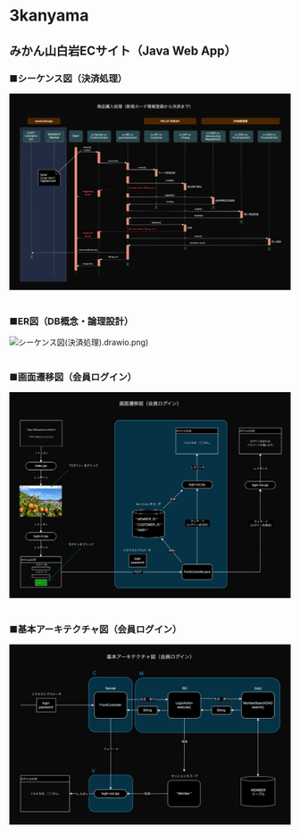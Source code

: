 # 3kanyama

## みかん山白岩ECサイト（Java Web App）

### ■シーケンス図（決済処理）
![シーケンス図(決済処理)](https://github.com/yasshy-jp/3kanyama/blob/master/diagrams/%E5%95%86%E5%93%81%E8%B3%BC%E5%85%A5%E5%87%A6%E7%90%86%EF%BC%88%E6%B1%BA%E6%B8%88%E6%83%85%E5%A0%B1%E6%96%B0%E8%A6%8F%E7%99%BB%E9%8C%B2%E8%80%85%EF%BC%89.drawio.png)
<br>
<br>
### ■ER図（DB概念・論理設計）
![シーケンス図(決済処理)](https://github.com/yasshy-jp/3kanyama/blob/master/diagrams/ER%E5%9B%B3%EF%BC%88DB%E8%A8%AD%E8%A8%88).drawio.png)
<br>
<br>
### ■画面遷移図（会員ログイン）
![画面遷移図（ログイン）](https://github.com/yasshy-jp/3kanyama/blob/master/diagrams/%E7%94%BB%E9%9D%A2%E9%81%B7%E7%A7%BB%E5%9B%B3%EF%BC%88%E3%83%AD%E3%82%AF%E3%82%99%E3%82%A4%E3%83%B3%EF%BC%89.drawio.png)
<br>
<br>
### ■基本アーキテクチャ図（会員ログイン）
![基本アーキテクチャ図(ログイン)](https://github.com/yasshy-jp/3kanyama/blob/master/diagrams/%E5%9F%BA%E6%9C%AC%E3%82%A2%E3%83%BC%E3%82%AD%E3%83%86%E3%82%AF%E3%83%81%E3%83%A3%E5%9B%B3%20(%E3%83%AD%E3%82%AF%E3%82%99%E3%82%A4%E3%83%B3).drawio.png)
